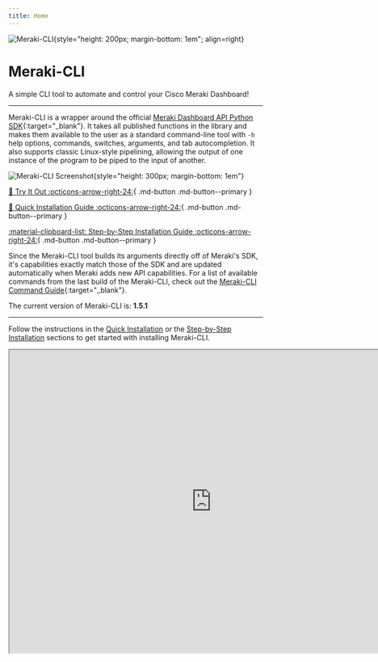 ```yaml
---
title: Home
---
```


![Meraki-CLI](icon.png "Meraki-CLI logo"){style="height: 200px; margin-bottom: 1em"; align=right}

# Meraki-CLI

A simple CLI tool to automate and control your Cisco Meraki Dashboard!

---

Meraki-CLI is a wrapper around the official [Meraki Dashboard API Python SDK](https://github.com/meraki/dashboard-api-python){:target="_blank"}. It takes all published functions in the library and makes them available to the user as a standard command-line tool with `-h` help options, commands, switches, arguments, and tab autocompletion. It also supports classic Linux-style pipelining, allowing the output of one instance of the program to be piped to the input of another.

![Meraki-CLI Screenshot](screenshot.png "Meraki-CLI screenshot"){style="height: 300px; margin-bottom: 1em"}

[:test_tube:  Try It Out :octicons-arrow-right-24:](try-it-out/){ .md-button .md-button--primary }

[:rocket:  Quick Installation Guide :octicons-arrow-right-24:](quick-installation/){ .md-button .md-button--primary }

[:material-clipboard-list:  Step-by-Step Installation Guide :octicons-arrow-right-24:](step-by-step_installation/){ .md-button .md-button--primary }

Since the Meraki-CLI tool builds its arguments directly off of Meraki's SDK, it's capabilities exactly match those of the SDK and are updated automatically when Meraki adds new API capabilities. For a list of available commands from the last build of the Meraki-CLI, check out the [Meraki-CLI Command Guide](https://github.com/PackeTsar/meraki-cli/blob/master/COMMAND_GUIDE.md){:target="_blank"}.

The current version of Meraki-CLI is: **1.5.1**

---

Follow the instructions in the [Quick Installation](quick-installation/) or the [Step-by-Step Installation](step-by-step_installation/) sections to get started with installing Meraki-CLI.

<p align="center">
  <iframe width="800" height="600" allowfullscreen
    src="https://www.youtube.com/embed/uDfMvu_1rag">
  </iframe>
</p>
